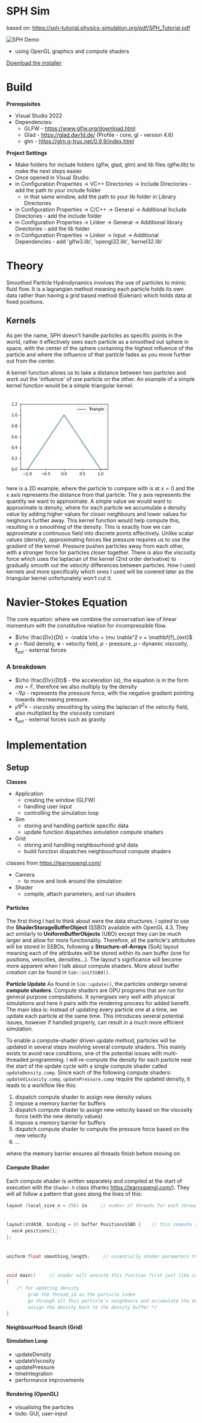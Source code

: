 # SPH Sim

based on: https://sph-tutorial.physics-simulation.org/pdf/SPH_Tutorial.pdf

![SPH Demo](Other/SPH.gif)

- using OpenGL graphics and compute shaders

[Download the installer](ProjectInstaller/SPHSimInstaller.exe)

# Build
**Prerequisites**
- Visual Studio 2022
- Dependencies:
  - GLFW - https://www.glfw.org/download.html
  - Glad - https://glad.dav1d.de/ (Profile - core, gl - version 4.6)
  - glm - https://glm.g-truc.net/0.9.9/index.html

**Project Settings**
- Make folders for include folders (glfw, glad, glm) and lib files (glfw.lib) to make the next steps easier
- Once opened in Visual Studio:
- in Configuration Properties -> VC++ Directories -> Include Directories - add the path to your include folder
  - in that same window, add the path to your lib folder in Library Directories
- in Configuration Properties -> C/C++ -> General -> Additional Include Directories - add the include folder
- in Configuration Properties -> Linker -> General -> Additional library Directories - add the lib folder
- in Configuration Properties -> Linker -> Input -> Additional Dependencies - add 'glfw3.lib', 'opengl32.lib', 'kernel32.lib'

# Theory
Smoothed Particle Hydrodynamics involves the use of particles to mimic fluid flow. It is a lagrangian method meaning each particle holds its own data rather than having a grid based method (Eulerian) which holds data at fixed positions.

## Kernels
As per the name, SPH doesn't handle particles as specific points in the world, rather it effectively sees each particle as a smoothed out sphere in space, with the center of the sphere containing the highest influence of the particle and where the influence of that particle fades as you move further out from the center. 

A kernel function allows us to take a distance between two particles and work out the 'influence' of one particle on the other. An example of a simple kernel function would be a simple triangular kernel.

![triangle](Other/triangle.jpg)

here is a 2D example, where the particle to compare with is at $x = 0$ and the x axis represents the distance from that particle. The y axis represents the quantity we want to approximate. A simple value we would want to approximate is density, where for each particle we accumulate a density value by adding higher values for closer neighbours and lower values for neighours further away. This kernel function would help compute this, resulting in a smoothing of the density. This is exactly how we can approximate a continuous field into discrete points effectively. Unlike scalar values (density), approximating forces like pressure requires us to use the gradient of the kernel. Pressure pushes particles away from each other, with a stronger force for particles closer together. There is also the viscosity force which uses the laplacian of the kernel (2nd order derivative) to gradually smooth out the velocity differences between particles. How I used kernels and more specifically which ones I used will be covered later as the triangular kernel unfortunately won't cut it. 

# **Navier-Stokes Equation**

The core equation: where we combine the conservation law of linear momentum with the constitutive relation for incompressible flow. 
- $\rho \frac{Dv}{Dt} = -\nabla \rho + \mu \nabla^2 v + \mathbf{f}_{ext}$
- $\rho$ - fluid density, $\mathbf{v}$ - velocity field, $p$ - pressure, $\mu$ - dynamic viscosity, $\mathbf{f}_{ext}$ - external forces

### A breakdown
- $\rho \frac{Dv}{Dt}$ - the acceleration ($a$), the equation is in the form $ma = F$, therefore we also multiply by the density
- $-\nabla \rho$ - represents the pressure force, with the negative gradient pointing towards decreasing pressure.
- $\mu \nabla^2 v$ - viscosity smoothing by using the laplacian of the velocity field, also multiplied by the viscosity constant
- $\mathbf{f}_{ext}$ - external forces such as gravity

# Implementation
## Setup
**Classes**
- Application
  - creating the window (GLFW)
  - handling user input
  - controlling the simulation loop
- Sim
  - storing and handling particle specific data
  - update function dispatches simulation compute shaders
- Grid
  - storing and handling neighbourhood grid data
  - build function dispatches neighbourhood compute shaders

classes from https://learnopengl.com/
- Camera
  - to move and look around the simulation
- Shader
  - compile, attach parameters, and run shaders

#### Particles
The first thing I had to think about were the data structures. I opted to use the **ShaderStorageBufferObject** (SSBO) available with OpenGL 4.3. They act similarly to **UniformBufferObjects** (UBO) except they can be much larger and allow for more functionality. Therefore, all the particle's attributes will be stored in SSBOs, following a **Structure-of-Arrays** (SoA) layout meaning each of the attributes will be stored within its own buffer (one for positions, velocities, densities...). The layout's signficance will become more apparent when I talk about compute shaders. More about buffer creation can be found in `Sim::initSSBO()`. 

**Particle Update**
As found in `Sim::update()`, the particles undergo several **compute shaders**. Compute shaders are GPU programs that are run for general purpose computations. It synergises very well with physical simulations and here it pairs with the rendering process for added benefit. The main idea is: instead of updating every particle one at a time, we update each particle at the same time. This introduces several potential issues, however if handled properly, can result in a much more efficient simulation. 

To enable a compute-shader driven update method, particles will be updated in several steps involving several compute shaders. This mainly exists to avoid race conditions, one of the potential issues with multi-threaded programming. I will re-compute the density for each particle near the start of the update cycle with a single compute shader called `updateDensity.comp`. Since each of the following compute shaders: `updateViscosity.comp`, `updatePressure.comp` require the updated density, it leads to a workflow like this: 

1. dispatch compute shader to assign new density values
2. impose a memory barrier for buffers
3. dispatch compute shader to assign new velocity based on the viscosity force (with the new density values)
4. impose a memory barrier for buffers
5. dispatch compute shader to compute the pressure force based on the new velocity
6. ...

where the memory barrier ensures all threads finish before moving on

#### Compute Shader
Each compute shader is written separately and compiled at the start of execution with the `Shader.h` class (thanks https://learnopengl.com/). They will all follow a pattern that goes along the lines of this: 

```C++
layout (local_size_x = 256) in     // number of threads for each thread_group


layout(std430, binding = 0) buffer PositionsSSBO {    // this compute shader will read/write to the positions SSBO
  vec4 positions[];
};


uniform float smoothing_length;     // essentially shader parameters that we set before dispatching


void main()     // shader will execute this function first just like in regular C++
{
    /* for updating density
        grab the thread_id as the particle index
        go through all this particle's neighbours and accumulate the density
        assign the density back to the density buffer */
}
```

#### NeighbourHood Search (Grid)

#### Simulation Loop
- updateDensity
- updateViscosity
- updatePressure
- timeIntegration
- performance improvements

#### Rendering (OpenGL)
- visualising the particles
- todo: GUI, user-input






















